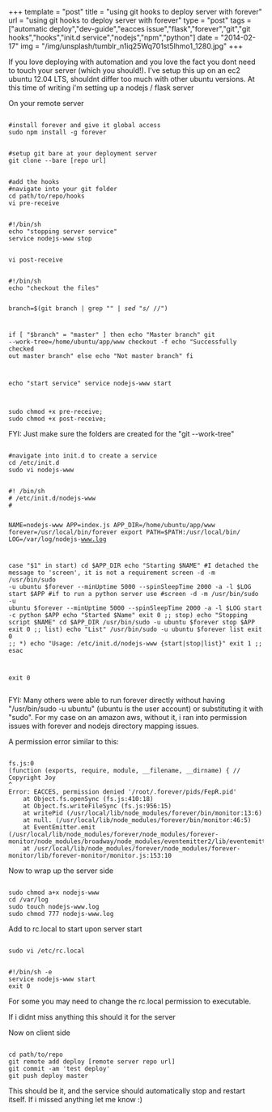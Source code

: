 +++
template = "post"
title = "using git hooks to deploy server with forever"
url = "using git hooks to deploy server with forever"
type = "post"
tags = ["automatic deploy","dev-guide","eacces issue","flask","forever","git","git hooks","hooks","init.d service","nodejs","npm","python"]
date = "2014-02-17"
img = "/img/unsplash/tumblr_n1iq25Wq701st5lhmo1_1280.jpg"
+++
<p>If you love deploying with automation and you love the fact you dont need to touch your server (which you should!).  I've setup this up on an ec2 ubuntu 12.04 LTS, shouldnt differ too much with other ubuntu versions.  At this time of writing i'm setting up a nodejs / flask server</p>
<p>On your remote server</p>
<pre><code class='language-markup'>
#install forever and give it global access
sudo npm install -g forever
</code></pre>
<pre class='language-markup'><code>
#setup git bare at your deployment server
git clone --bare [repo url]
</code></pre>
<pre class='language-markup'><code>
#add the hooks
#navigate into your git folder
cd path/to/repo/hooks
vi pre-receive
</code></pre>
<pre class='language-bash'><code>
#!/bin/sh
echo "stopping server service"
service nodejs-www stop
</code></pre>
<pre class='language-bash'><code>
vi post-receive
</code></pre>
<pre class='language-bash'><code>
#!/bin/sh
echo "checkout the files"

branch=$(git branch | grep "*" | sed "s/* //")

if [ "$branch" = "master" ]
then
        echo "Master branch"
        git --work-tree=/home/ubuntu/app/www checkout -f
        echo "Successfully checked out master branch"
else
        echo "Not master branch"
fi

echo "start service"
service nodejs-www start
</code></pre>
<pre class='language-markup'><code>
sudo chmod +x pre-receive;
sudo chmod +x post-receive;
</code></pre>
<p>FYI: Just make sure the folders are created for the "git --work-tree"</p>
<pre><code class='language-markup'>
#navigate into init.d to create a service
cd /etc/init.d
sudo vi nodejs-www
</code></pre>
<pre class='language-bash'><code>
#! /bin/sh
# /etc/init.d/nodejs-www
#

NAME=nodejs-www
APP=index.js
APP_DIR=/home/ubuntu/app/www
forever=/usr/local/bin/forever
export PATH=$PATH:/usr/local/bin/
LOG=/var/log/nodejs-www.log

case "$1" in
  start)
    cd $APP_DIR
    echo "Starting $NAME"
    #I detached the message to 'screen', it is not a requirement
    screen -d -m /usr/bin/sudo -u ubuntu $forever --minUptime 5000 --spinSleepTime 2000 -a -l $LOG start $APP
    #if to run a python server use
    #screen -d -m /usr/bin/sudo -u ubuntu $forever --minUptime 5000 --spinSleepTime 2000 -a -l $LOG start -c python $APP
    echo "Started $Name"
    exit 0
    ;;
  stop)
    echo "Stopping script $NAME"
    cd $APP_DIR
    /usr/bin/sudo -u ubuntu $forever stop $APP
    exit 0
    ;;
  list)
    echo "List"
    /usr/bin/sudo -u ubuntu $forever list
    exit 0
    ;;
  *)
    echo "Usage: /etc/init.d/nodejs-www {start|stop|list}"
    exit 1
    ;;
esac

exit 0
</code></pre>
<p>FYI: Many others were able to run forever directly without having "/usr/bin/sudo -u ubuntu" (ubuntu is the user account) or substituting it with "sudo".  For my case on an amazon aws, without it, i ran into permission issues with forever and nodejs directory mapping issues.</p>
<p>A permission error similar to this:</p>
<pre><code class='language-javascript'>
fs.js:0
(function (exports, require, module, __filename, __dirname) { // Copyright Joy
^
Error: EACCES, permission denied '/root/.forever/pids/FepR.pid'
    at Object.fs.openSync (fs.js:410:18)
    at Object.fs.writeFileSync (fs.js:956:15)
    at writePid (/usr/local/lib/node_modules/forever/bin/monitor:13:6)
    at null.<anonymous> (/usr/local/lib/node_modules/forever/bin/monitor:46:5)
    at EventEmitter.emit (/usr/local/lib/node_modules/forever/node_modules/forever-monitor/node_modules/broadway/node_modules/eventemitter2/lib/eventemitter2.js:332:22)
    at /usr/local/lib/node_modules/forever/node_modules/forever-monitor/lib/forever-monitor/monitor.js:153:10
</code></pre>
<p>Now to wrap up the server side</p>
<pre><code class='language-markup'>
sudo chmod a+x nodejs-www
cd /var/log
sudo touch nodejs-www.log
sudo chmod 777 nodejs-www.log
</code></pre>
<p>Add to rc.local to start upon server start</p>
<pre><code class='language-markup'>
sudo vi /etc/rc.local
</code></pre>
<pre><code class='language-markup'>
#!/bin/sh -e
service nodejs-www start
exit 0
</code></pre>
<p>For some you may need to change the rc.local permission to executable.</p>
<p>If i didnt miss anything this should it for the server</p>
<p>Now on client side</p>
<pre><code class='language-markup'>
cd path/to/repo
git remote add deploy [remote server repo url]
git commit -am 'test deploy'
git push deploy master
</code></pre>
<p>This should be it, and the service should automatically stop and restart itself.  If i missed anything let me know :)</p>
